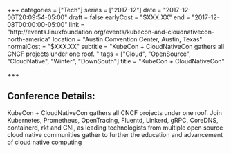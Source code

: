 +++
categories = ["Tech"]
series = ["2017-12"]
date = "2017-12-06T20:09:54-05:00"
draft = false
earlyCost = "$XXX.XX"
end = "2017-12-08T00:00:00-05:00"
link = "http://events.linuxfoundation.org/events/kubecon-and-cloudnativecon-north-america"
location = "Austin Convention Center, Austin, Texas"
normalCost = "$XXX.XX"
subtitle = "KubeCon + CloudNativeCon gathers all CNCF projects under one roof. "
tags = ["Cloud", "OpenSource", "CloudNative", "Winter", "DownSouth"]
title = "KubeCon + CloudNativeCon"

+++


## Conference Details: 

KubeCon + CloudNativeCon gathers all CNCF projects under one roof. Join Kubernetes, Prometheus, OpenTracing, Fluentd, Linkerd, gRPC, CoreDNS, containerd, rkt and CNI, as leading technologists from multiple open source cloud native communities gather to further the education and advancement of cloud native computing